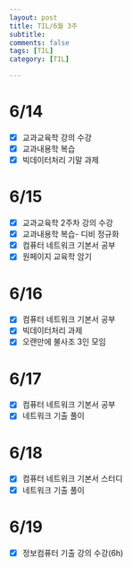 ```yaml
---
layout: post
title: TIL/6월 3주
subtitle: 
comments: false
tags: [TIL]
category: [TIL]

---
```


# 6/14
- [x] 교과교육학 강의 수강
- [x] 교과내용학 복습
- [x] 빅데이터처리 기말 과제 

# 6/15
- [x] 교과교육학 2주차 강의 수강 
- [x] 교과내용학 복습- 디비 정규화
- [x] 컴퓨터 네트워크 기본서 공부
- [x] 원페이지 교육학 암기 

# 6/16
- [x] 컴퓨터 네트워크 기본서 공부
- [x] 빅데이터처리 과제
- [x] 오랜만에 불사조 3인 모임  

# 6/17
- [x] 컴퓨터 네트워크 기본서 공부
- [x] 네트워크 기출 풀이

# 6/18
- [x] 컴퓨터 네트워크 기본서 스터디 
- [x] 네트워크 기출 풀이

# 6/19
- [x] 정보컴퓨터 기출 강의 수강(6h)

